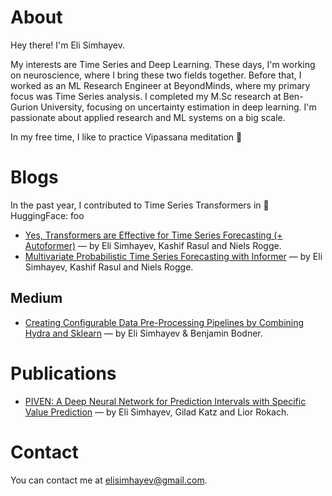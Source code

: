# About

Hey there! I'm Eli Simhayev.

My interests are Time Series and Deep Learning. These days, I'm working on neuroscience, where I bring these two fields together. Before that, I worked as an ML Research Engineer at BeyondMinds, where my primary focus was Time Series analysis. I completed my M.Sc research at Ben-Gurion University, focusing on uncertainty estimation in deep learning. I'm passionate about applied research and ML systems on a big scale.

In my free time, I like to practice Vipassana meditation 🙂

# Blogs
In the past year, I contributed to Time Series Transformers in 🤗 HuggingFace: foo

* [Yes, Transformers are Effective for Time Series Forecasting (+ Autoformer)](https://huggingface.co/blog/autoformer) — by Eli Simhayev, Kashif Rasul and Niels Rogge.
* [Multivariate Probabilistic Time Series Forecasting with Informer](https://huggingface.co/blog/informer) — by Eli Simhayev, Kashif Rasul and Niels Rogge.

## Medium
* [Creating Configurable Data Pre-Processing Pipelines by Combining Hydra and Sklearn](https://medium.com/beyondminds/creating-configurable-data-pre-processing-pipelines-by-combining-hydra-and-sklearn-812065c9ab64) — by Eli Simhayev & Benjamin Bodner.

# Publications
* [PIVEN: A Deep Neural Network for Prediction Intervals with Specific Value Prediction](https://arxiv.org/abs/2006.05139) — by Eli Simhayev, Gilad Katz and Lior Rokach.

# Contact 

You can contact me at elisimhayev@gmail.com.
